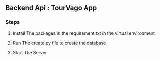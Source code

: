 ## Backend Api : TourVago App

### Steps

1. Install The packages in the requirement.txt in the virtual environment
2. Run The create.py file to create the database

3. Start The Server
